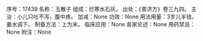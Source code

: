 序号：17439
名称：玉散子
组成：烂寒水石灰。
出处：《普济方》卷三九四。
主治：小儿只吐不泻，腹中疼。
加减：None
功效：None
用法用量：3岁儿半钱，姜水调下。
制备方法：上为末。
临床应用：None
各家论述：None
用药禁忌：None
附注：None
